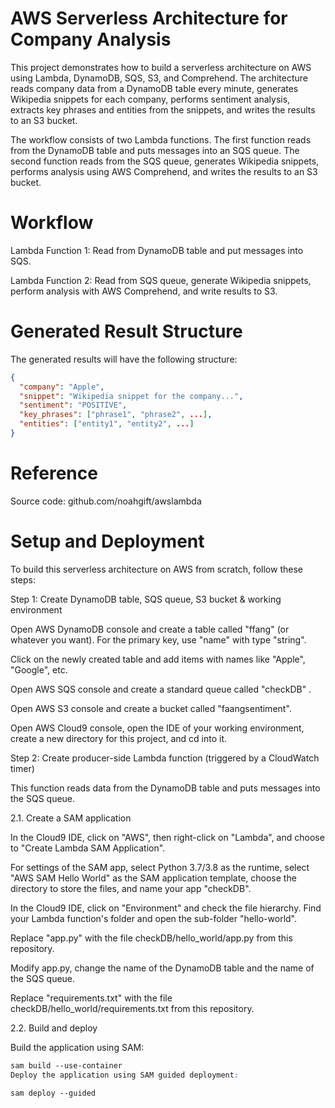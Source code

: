 # AWS Serverless Architecture for Company Analysis

This project demonstrates how to build a serverless architecture on AWS using Lambda, DynamoDB, SQS, S3, and Comprehend. The architecture reads company data from a DynamoDB table every minute, generates Wikipedia snippets for each company, performs sentiment analysis, extracts key phrases and entities from the snippets, and writes the results to an S3 bucket.

The workflow consists of two Lambda functions. The first function reads from the DynamoDB table and puts messages into an SQS queue. The second function reads from the SQS queue, generates Wikipedia snippets, performs analysis using AWS Comprehend, and writes the results to an S3 bucket.

# Workflow

Lambda Function 1: Read from DynamoDB table and put messages into SQS.

Lambda Function 2: Read from SQS queue, generate Wikipedia snippets, perform analysis with AWS Comprehend, and write results to S3.

# Generated Result Structure
The generated results will have the following structure:

```json
{
  "company": "Apple",
  "snippet": "Wikipedia snippet for the company...",
  "sentiment": "POSITIVE",
  "key_phrases": ["phrase1", "phrase2", ...],
  "entities": ["entity1", "entity2", ...]
}
```

# Reference
Source code: github.com/noahgift/awslambda

# Setup and Deployment

To build this serverless architecture on AWS from scratch, follow these steps:

Step 1: Create DynamoDB table, SQS queue, S3 bucket & working environment

Open AWS DynamoDB console and create a table called "ffang" (or whatever you want). For the primary key, use "name" with type "string".

Click on the newly created table and add items with names like "Apple", "Google", etc.

Open AWS SQS console and create a standard queue called "checkDB" .

Open AWS S3 console and create a bucket called "faangsentiment".

Open AWS Cloud9 console, open the IDE of your working environment, create a new directory for this project, and cd into it.

Step 2: Create producer-side Lambda function (triggered by a CloudWatch timer)

This function reads data from the DynamoDB table and puts messages into the SQS queue.

2.1. Create a SAM application

In the Cloud9 IDE, click on "AWS", then right-click on "Lambda", and choose to "Create Lambda SAM Application".

For settings of the SAM app, select Python 3.7/3.8 as the runtime, select "AWS SAM Hello World" as the SAM application template, choose the directory to store the files, and name your app "checkDB".

In the Cloud9 IDE, click on "Environment" and check the file hierarchy. Find your Lambda function's folder and open the sub-folder "hello-world".

Replace "app.py" with the file checkDB/hello_world/app.py from this repository.

Modify app.py, change the name of the DynamoDB table and the name of the SQS queue.

Replace "requirements.txt" with the file checkDB/hello_world/requirements.txt from this repository.

2.2. Build and deploy

Build the application using SAM:

```css
sam build --use-container
Deploy the application using SAM guided deployment:
```

``` css
sam deploy --guided
```

